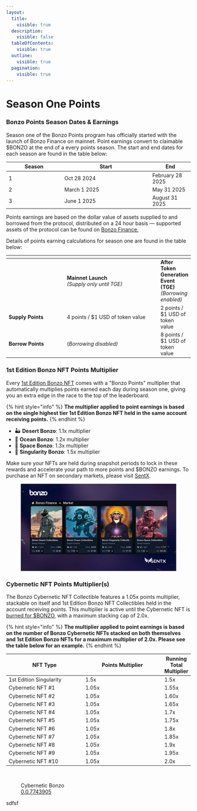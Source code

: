 ```yaml
---
layout:
  title:
    visible: true
  description:
    visible: false
  tableOfContents:
    visible: true
  outline:
    visible: true
  pagination:
    visible: true
---
```


# Season One Points

### **Bonzo Points Season Dates & Earnings**

Season one of the Bonzo Points program has officially started with the launch of Bonzo Finance on mainnet. Point earnings convert to claimable $BONZO at the end of a every points season. The start and end dates for each season are found in the table below:

<table><thead><tr><th width="138">Season</th><th width="226">Start</th><th>End</th></tr></thead><tbody><tr><td>1</td><td>Oct 28 2024</td><td>February 28 2025</td></tr><tr><td>2</td><td>March 1 2025</td><td>May 31 2025</td></tr><tr><td>3</td><td>June 1 2025</td><td>August 31 2025</td></tr></tbody></table>

Points earnings are based on the dollar value of assets supplied to and borrowed from the protocol, distributed on a 24 hour basis — supported assets of the protocol can be found on [Bonzo Finance.](https://app.bonzo.finance)

Details of points earning calculations for season one are found in the table below:

<table data-header-hidden><thead><tr><th width="161"></th><th width="270"></th><th></th></tr></thead><tbody><tr><td></td><td><strong>Mainnet Launch</strong> <br><em>(Supply only until TGE)</em></td><td><strong>After Token Generation Event (TGE)</strong> <em>(Borrowing enabled)</em></td></tr><tr><td><strong>Supply Points</strong></td><td>4 points / $1 USD of token value</td><td>2 points / $1 USD of token value</td></tr><tr><td><strong>Borrow Points</strong></td><td>(<em>Borrowing disabled)</em></td><td>8 points / $1 USD of token value</td></tr></tbody></table>

### **1st Edition Bonzo NFT Points Multiplier**

Every [1st Edition Bonzo NFT](../bonzo-nft-collectibles/1st-edition-bonzo-nfts.md) comes with a "Bonzo Points" multiplier that automatically multiplies points earned each day during season one, giving you an extra edge in the race to the top of the leaderboard.

{% hint style="info" %}
**The multiplier applied to point earnings is based on the single highest tier 1st Edition Bonzo NFT held in the same account receiving points.**
{% endhint %}

* 🏜️ **Desert Bonzo**: 1.1x multiplier
* 🌊 **Ocean Bonzo**: 1.2x multiplier
* 🚀 **Space Bonzo**: 1.3x multiplier
* 🌌 **Singularity Bonzo**: 1.5x multiplier

Make sure your NFTs are held during snapshot periods to lock in these rewards and accelerate your path to more points and $BONZO earnings. To purchase an NFT on secondary markets, please visit [SentX](https://sentx.io/nft-marketplace/creators/bonzo-finance).

<figure><img src="../.gitbook/assets/Sentx_collectibles.jpg" alt=""><figcaption></figcaption></figure>

### **Cybernetic NFT Points Multiplier(s)**

The Bonzo Cybernetic NFT Collectible features a 1.05x points multiplier, stackable on itself and 1st Edition Bonzo NFT Collectibles held in the account receiving points. This multiplier is active until the Cybernetic NFT is [burned for $BONZO](../bonzo-nft-collectibles/cybernetic-nft.md#distribution-of-usdbonzo-tokens), with a maximum stacking cap of 2.0x.

{% hint style="info" %}
**The multiplier applied to point earnings is based on the number of Bonzo Cybernetic NFTs stacked on both themselves and 1st Edition Bonzo NFTs for a maximum multiplier of 2.0x.  Please see the table below for an example.**
{% endhint %}

<table><thead><tr><th width="251">NFT Type</th><th width="264">Points Multiplier</th><th>Running Total Multiplier</th></tr></thead><tbody><tr><td>1st Edition Singularity</td><td>1.5x</td><td>1.5x</td></tr><tr><td>Cybernetic NFT #1</td><td>1.05x</td><td>1.55x</td></tr><tr><td>Cybernetic NFT #2</td><td>1.05x</td><td>1.60x</td></tr><tr><td>Cybernetic NFT #3</td><td>1.05x</td><td>1.65x</td></tr><tr><td>Cybernetic NFT #4</td><td>1.05x</td><td>1.7x</td></tr><tr><td>Cybernetic NFT #5</td><td>1.05x</td><td>1.75x</td></tr><tr><td>Cybernetic NFT #6</td><td>1.05x</td><td>1.8x</td></tr><tr><td>Cybernetic NFT #7</td><td>1.05x</td><td>1.85x</td></tr><tr><td>Cybernetic NFT #8</td><td>1.05x</td><td>1.9x</td></tr><tr><td>Cybernetic NFT #9</td><td>1.05x</td><td>1.95x</td></tr><tr><td>Cybernetic NFT #10</td><td>1.05x</td><td>2.0x</td></tr></tbody></table>

<figure><img src="../.gitbook/assets/CyberneticBonzo (1).png" alt="" width="188"><figcaption><p>Cybernetic Bonzo<br><a href="https://hashscan.io/mainnet/token/0.0.7743905">0.0.7743905</a></p></figcaption></figure>

sdfsf
